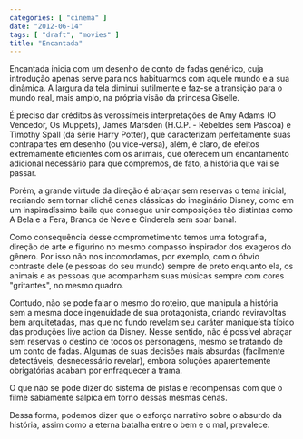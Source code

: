 ```yaml
---
categories: [ "cinema" ]
date: "2012-06-14"
tags: [ "draft", "movies" ]
title: "Encantada"
---
```

Encantada inicia com um desenho de conto de fadas genérico, cuja
introdução apenas serve para nos habituarmos com aquele mundo e a sua
dinâmica. A largura da tela diminui sutilmente e faz-se a transição
para o mundo real, mais amplo, na própria visão da princesa Giselle.

É preciso dar créditos às verossímeis interpretações de Amy Adams
(O Vencedor, Os Muppets), James Marsden (H.O.P. - Rebeldes sem Páscoa)
e Timothy Spall (da série Harry Potter), que caracterizam perfeitamente
suas contrapartes em desenho (ou vice-versa), além, é claro, de efeitos
extremamente eficientes com os animais, que oferecem um encantamento
adicional necessário para que compremos, de fato, a história que vai
se passar.

Porém, a grande virtude da direção é abraçar sem reservas o tema
inicial, recriando sem tornar clichê cenas clássicas do imaginário
Disney, como em um inspiradíssimo baile que consegue unir composições
tão distintas como A Bela e a Fera, Branca de Neve e Cinderela sem soar
banal.

Como consequência desse comprometimento temos uma fotografia,
direção de arte e figurino no mesmo compasso inspirador dos exageros
do gênero. Por isso não nos incomodamos, por exemplo, com o óbvio
contraste dele (e pessoas do seu mundo) sempre de preto enquanto ela,
os animais e as pessoas que acompanham suas músicas sempre com cores
"gritantes", no mesmo quadro.

Contudo, não se pode falar o mesmo do roteiro, que manipula a história
sem a mesma doce ingenuidade de sua protagonista, criando reviravoltas
bem arquitetadas, mas que no fundo revelam seu caráter maniqueísta
típico das produções live action da Disney. Nesse sentido, não é
possível abraçar sem reservas o destino de todos os personagens, mesmo
se tratando de um conto de fadas. Algumas de suas decisões mais absurdas
(facilmente detectáveis, desnecessário revelar), embora soluções
aparentemente obrigatórias acabam por enfraquecer a trama.

O que não se pode dizer do sistema de pistas e recompensas com que o
filme sabiamente salpica em torno dessas mesmas cenas.

Dessa forma, podemos dizer que o esforço narrativo sobre o absurdo da
história, assim como a eterna batalha entre o bem e o mal, prevalece.


